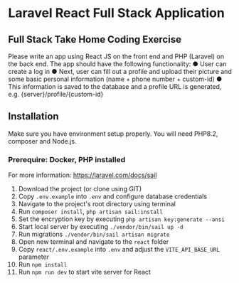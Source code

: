 # Laravel React Full Stack Application
## Full Stack Take Home Coding Exercise
Please write an app using React JS on the front end and PHP (Laravel) on the back
end. The app should have the following functionality:
● User can create a log in
● Next, user can fill out a profile and upload their picture and some basic
personal information (name + phone number + custom-id)
● This information is saved to the database and a profile URL is generated, e.g.
{server}/profile/{custom-id}

## Installation
Make sure you have environment setup properly. You will need PHP8.2, composer and Node.js.

### Prerequire: Docker, PHP installed
For more information: https://laravel.com/docs/sail

1. Download the project (or clone using GIT)
2. Copy `.env.example` into `.env` and configure database credentials
3. Navigate to the project's root directory using terminal
4. Run `composer install`, `php artisan sail:install`
5. Set the encryption key by executing `php artisan key:generate --ansi`
6. Start local server by executing `./vendor/bin/sail up -d`
7. Run migrations `./vendor/bin/sail artisan migrate`
8. Open new terminal and navigate to the `react` folder
9. Copy `react/.env.example` into `.env` and adjust the `VITE_API_BASE_URL` parameter
9. Run `npm install`
10. Run `npm run dev` to start vite server for React
